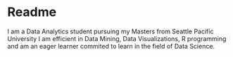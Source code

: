 # Readme
I am a Data Analytics student pursuing my Masters from Seattle Pacific University
I am efficient in Data Mining, Data Visualizations, R programming and am an eager learner commited to learn in the field of Data Science. 
